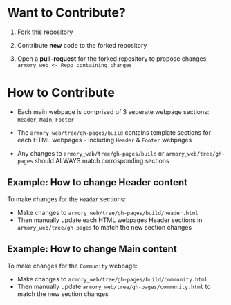 # Want to Contribute?

1. Fork [this](https://www.github.com/armory3d/armory_web) repository

2. Contribute **new** code to the forked repository

3. Open a **pull-request** for the forked repository to propose changes: `armory_web <- Repo containing changes`

# How to Contribute

* Each main webpage is comprised of 3 seperate webpage sections: `Header`, `Main`, `Footer`

*  The `armory_web/tree/gh-pages/build` contains template sections for each HTML webpages - including `Header` & `Footer` webpages

* Any changes to `armory_web/tree/gh-pages/build` or `armory_web/tree/gh-pages` should ALWAYS match corrosponding sections<br />

## Example: How to change Header content

To make changes for the `Header` sections:

* Make changes to `armory_web/tree/gh-pages/build/header.html`
* Then manually update each HTML webpages Header sections in `armory_web/tree/gh-pages` to match the new section changes

## Example: How to change Main content

To make changes for the `Community` webpage:

* Make changes to `armory_web/tree/gh-pages/build/community.html`
* Then manually update `armory_web/tree/gh-pages/community.html` to match the new section changes
